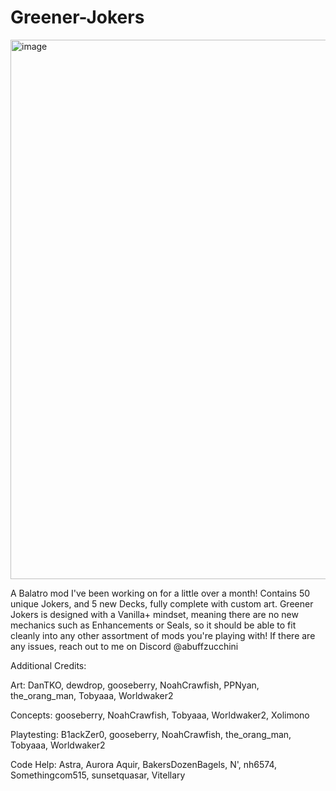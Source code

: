 # Greener-Jokers
<img width="1144" height="863" alt="image" src="https://github.com/user-attachments/assets/d8cfe408-4dcb-4770-9c87-ef5ae1b237fe" />

A Balatro mod I've been working on for a little over a month! Contains 50 unique Jokers, and 5 new Decks, fully complete with custom art.
Greener Jokers is designed with a Vanilla+ mindset, meaning there are no new mechanics such as Enhancements or Seals, so it should be able to fit cleanly into any other assortment of mods you're playing with! If there are any issues, reach out to me on Discord @abuffzucchini

Additional Credits:

Art: DanTKO, dewdrop, gooseberry, NoahCrawfish, PPNyan, the_orang_man, Tobyaaa, Worldwaker2

Concepts: gooseberry, NoahCrawfish, Tobyaaa, Worldwaker2, Xolimono

Playtesting: B1ackZer0, gooseberry, NoahCrawfish, the_orang_man, Tobyaaa, Worldwaker2

Code Help: Astra, Aurora Aquir, BakersDozenBagels, N', nh6574, Somethingcom515, sunsetquasar, Vitellary

